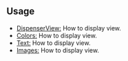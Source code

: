 ## Usage

* [DispenserView:](https://github.com/alorma/capsulecorp/blob/devel/doc/wiki/DISPENSER.md) How to display view.
* [Colors:](https://github.com/alorma/capsulecorp/blob/devel/doc/wiki/COLORS.md) How to display view.
* [Text:](https://github.com/alorma/capsulecorp/blob/devel/doc/wiki/TEXT.md) How to display view.
* [Images:](https://github.com/alorma/capsulecorp/blob/devel/doc/wiki/IMAGES.md) How to display view.

